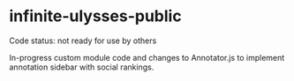 infinite-ulysses-public
=======================

Code status: not ready for use by others

In-progress custom module code and changes to Annotator.js to implement annotation sidebar with social rankings.